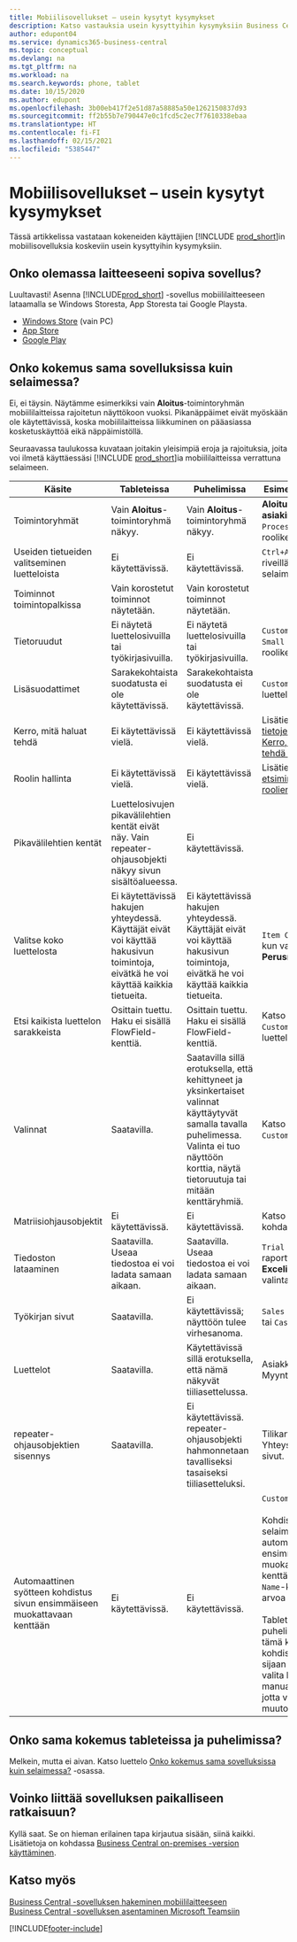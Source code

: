 ```yaml
---
title: Mobiilisovellukset – usein kysytyt kysymykset
description: Katso vastauksia usein kysyttyihin kysymyksiin Business Centralin käyttämisestä puhelimessa tai tabletissa.
author: edupont04
ms.service: dynamics365-business-central
ms.topic: conceptual
ms.devlang: na
ms.tgt_pltfrm: na
ms.workload: na
ms.search.keywords: phone, tablet
ms.date: 10/15/2020
ms.author: edupont
ms.openlocfilehash: 3b00eb417f2e51d87a58885a50e1262150837d93
ms.sourcegitcommit: ff2b55b7e790447e0c1fcd5c2ec7f7610338ebaa
ms.translationtype: HT
ms.contentlocale: fi-FI
ms.lasthandoff: 02/15/2021
ms.locfileid: "5385447"
---
```

# <a name="mobile-apps-faq"></a>Mobiilisovellukset – usein kysytyt kysymykset

Tässä artikkelissa vastataan kokeneiden käyttäjien [!INCLUDE [prod_short](includes/prod_short.md)]in mobiilisovelluksia koskeviin usein kysyttyihin kysymyksiin.  

## <a name="is-there-an-app-for-my-device"></a>Onko olemassa laitteeseeni sopiva sovellus?

Luultavasti! Asenna [!INCLUDE[prod_short](includes/prod_short.md)] -sovellus mobiililaitteeseen lataamalla se Windows Storesta, App Storesta tai Google Playsta.

- [Windows Store](https://go.microsoft.com/fwlink/?LinkId=734848) (vain PC)
- [App Store](https://go.microsoft.com/fwlink/?LinkId=734847)
- [Google Play](https://go.microsoft.com/fwlink/?LinkId=734849)

## <a name="is-it-the-same-experience-in-the-apps-as-in-the-browser"></a>Onko kokemus sama sovelluksissa kuin selaimessa?

Ei, ei täysin. Näytämme esimerkiksi vain **Aloitus**-toimintoryhmän mobiililaitteissa rajoitetun näyttökoon vuoksi. Pikanäppäimet eivät myöskään ole käytettävissä, koska mobiililaitteissa liikkuminen on pääasiassa kosketuskäyttöä eikä näppäimistöllä.

Seuraavassa taulukossa kuvataan joitakin yleisimpiä eroja ja rajoituksia, joita voi ilmetä käyttäessäsi [!INCLUDE [prod_short](includes/prod_short.md)]ia mobiililaitteissa verrattuna selaimeen.

| Käsite | Tableteissa | Puhelimissa | Esimerkki selaimesta |
|--|--|--|--|
| Toimintoryhmät | Vain **Aloitus**-toimintoryhmä näkyy. | Vain **Aloitus**-toimintoryhmä näkyy. | **Aloitus**- ja **Lähetetyt asiakirjat** `Sales Order Processor` -roolikeskuksessa. |  |
| Useiden tietueiden valitseminen luetteloista | Ei käytettävissä. | Ei käytettävissä. | `Ctrl+A` tai `Ctrl+Click` riveillä luettelossa selaimessa. |
| Toiminnot toimintopalkissa | Vain korostetut toiminnot näytetään. | Vain korostetut toiminnot näytetään. |  |
| Tietoruudut | Ei näytetä luettelosivuilla tai työkirjasivuilla. | Ei näytetä luettelosivuilla tai työkirjasivuilla. | `Customer`-luettelo `Small Business` -roolikeskuksessa. |
| Lisäsuodattimet | Sarakekohtaista suodatusta ei ole käytettävissä. | Sarakekohtaista suodatusta ei ole käytettävissä. | `Customer`-luettelosivulla. |
| Kerro, mitä haluat tehdä | Ei käytettävissä vielä. | Ei käytettävissä vielä. | Lisätietoja: [Sivujen ja tietojen etsiminen Kerro, mitä haluat tehdä -toiminnolla](ui-search.md). |  |
| Roolin hallinta | Ei käytettävissä vielä. | Ei käytettävissä vielä. | Lisätietoja: [Sivujen etsiminen roolienhallinnan avulla](ui-role-explorer.md). |
| Pikavälilehtien kentät | Luettelosivujen pikavälilehtien kentät eivät näy. Vain repeater-ohjausobjekti näkyy sivun sisältöalueessa. | Ei käytettävissä. |  |
| Valitse koko luettelosta | Ei käytettävissä hakujen yhteydessä. Käyttäjät eivät voi käyttää hakusivun toimintoja, eivätkä he voi käyttää kaikkia tietueita. | Ei käytettävissä hakujen yhteydessä. Käyttäjät eivät voi käyttää hakusivun toimintoja, eivätkä he voi käyttää kaikkia tietueita. | `Item Card` -kohdassa, kun valitaan **Perusmittayksikkö**. |
| Etsi kaikista luettelon sarakkeista | Osittain tuettu. Haku ei sisällä FlowField-kenttiä. | Osittain tuettu. Haku ei sisällä FlowField-kenttiä. | Katso esimerkkejä `Customers`-luettelosivulta. |
| Valinnat | Saatavilla. | Saatavilla sillä erotuksella, että kehittyneet ja yksinkertaiset valinnat käyttäytyvät samalla tavalla puhelimessa. Valinta ei tuo näyttöön korttia, näytä tietoruutuja tai mitään kenttäryhmiä. | Katso esimerkkejä `Customer Card`-sivulta. |
| Matriisiohjausobjektit | Ei käytettävissä. | Ei käytettävissä. | Katso esimerkki kohdassa `G/L Budget`. |
| Tiedoston lataaminen | Saatavilla. Useaa tiedostoa ei voi ladata samaan aikaan. | Saatavilla. Useaa tiedostoa ei voi ladata samaan aikaan. | `Trial Balance` -raportti **Tulosta Exceliin** -valintaruudussa. |
| Työkirjan sivut | Saatavilla. | Ei käytettävissä; näyttöön tulee virhesanoma. | `Sales Price` -työkirja tai `Cash Flow` -työkirja. |
| Luettelot | Saatavilla. | Käytettävissä sillä erotuksella, että nämä näkyvät tiiliasettelussa. | Asiakkaat- tai Myyntitilaukset-sivut. |
| repeater-ohjausobjektien sisennys | Saatavilla. | Ei käytettävissä. repeater-ohjausobjekti hahmonnetaan tavalliseksi tasaiseksi tiiliasetteluksi. | Tilikartta- ja Yhteyshenkilöluettelo-sivut. |
| Automaattinen syötteen kohdistus sivun ensimmäiseen muokattavaan kenttään | Ei käytettävissä. | Ei käytettävissä. | `Customer Card` -sivu.<BR /><BR />Kohdistus siirtyy selaimessa automaattisesti ensimmäiseen muokattavaan kenttään (esimerkiksi `Name`-kenttään), jolloin arvoa voi muuttaa heti.<BR /><BR />Tablet- ja puhelinsovelluksissa tämä kenttä ei ole kohdistuksessa. Sen sijaan sinun täytyy valita kenttä manuaalisesti ensin, jotta voit tehdä muutoksia.|

## <a name="is-it-the-same-experience-on-tables-and-phones"></a>Onko sama kokemus tableteissa ja puhelimissa?

Melkein, mutta ei aivan. Katso luettelo [Onko kokemus sama sovelluksissa kuin selaimessa?](#is-it-the-same-experience-in-the-apps-as-in-the-browser) -osassa.  

## <a name="can-i-connect-the-app-to-our-on-premises-solution"></a>Voinko liittää sovelluksen paikalliseen ratkaisuun?

Kyllä saat. Se on hieman erilainen tapa kirjautua sisään, siinä kaikki. Lisätietoja on kohdassa [Business Central on-premises -version käyttäminen](install-mobile-app.md#using-business-central-on-premises).  

## <a name="see-also"></a>Katso myös

[Business Central -sovelluksen hakeminen mobiililaitteeseen](install-mobile-app.md)  
[Business Central -sovelluksen asentaminen Microsoft Teamsiin](across-install-app-for-teams.md)  


[!INCLUDE[footer-include](includes/footer-banner.md)]